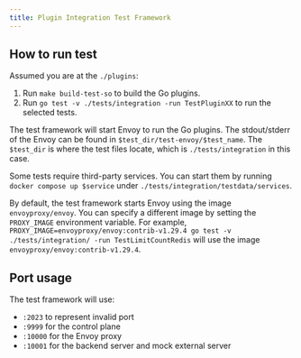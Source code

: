 ```yaml
---
title: Plugin Integration Test Framework
---
```


## How to run test

Assumed you are at the `./plugins`:

1. Run `make build-test-so` to build the Go plugins.
2. Run `go test -v ./tests/integration -run TestPluginXX` to run the selected tests.

The test framework will start Envoy to run the Go plugins. The stdout/stderr of the Envoy can be found in `$test_dir/test-envoy/$test_name`.
The `$test_dir` is where the test files locate, which is `./tests/integration` in this case.

Some tests require third-party services. You can start them by running `docker compose up $service` under `./tests/integration/testdata/services`.

By default, the test framework starts Envoy using the image `envoyproxy/envoy`. You can specify a different image by setting the `PROXY_IMAGE` environment variable. For example, `PROXY_IMAGE=envoyproxy/envoy:contrib-v1.29.4 go test -v ./tests/integration/ -run TestLimitCountRedis` will use the image `envoyproxy/envoy:contrib-v1.29.4`.

## Port usage

The test framework will use:

* `:2023` to represent invalid port
* `:9999` for the control plane
* `:10000` for the Envoy proxy
* `:10001` for the backend server and mock external server
